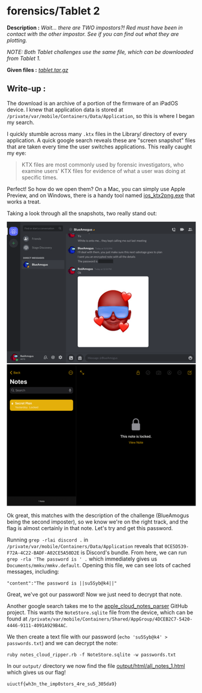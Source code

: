 # forensics/Tablet 2
**Description :** *Wait... there are TWO impostors?! Red must have been in contact with the other impostor. See if you can find out what they are plotting.*

*NOTE: Both Tablet challenges use the same file, which can be downloaded from Tablet 1.*

**Given files :** *[
tablet.tar.gz](https://drive.google.com/file/d/1KcRzBZRA1VbuyzR6fVaibLgJQ11dD737/view?usp=sharing)*

## Write-up :

The download is an archive of a portion of the firmware of an iPadOS device. I knew that application data is stored at `/private/var/mobile/Containers/Data/Application`, so this is where I began my search.

I quickly stumble across many `.ktx` files in the Library/ directory of every application. A quick google search reveals these are "screen snapshot" files that are taken every time the user switches applications. This really caught my eye:

> KTX files are most commonly used by forensic investigators, who examine users' KTX files for evidence of what a user was doing at specific times.

Perfect! So how do we open them? On a Mac, you can simply use Apple Preview, and on Windows, there is a handy tool named [ios_ktx2png.exe](https://github.com/ydkhatri/MacForensics/blob/master/IOS_KTX_TO_PNG/ios_ktx2png.exe) that works a treat.

Taking a look through all the snapshots, two really stand out:

![file](files/Discord.png)
![file](files/Notes.png)

Ok great, this matches with the description of the challenge (BlueAmogus being the second imposter), so we know we're on the right track, and the flag is almost certainly in that note. Let's try and get this password.

Running `grep -rlai discord .` in `/private/var/mobile/Containers/Data/Application` reveals that `0CE5D539-F72A-4C22-BADF-A02CE5A50D2E` is Discord's bundle. From here, we can run `grep -rla 'The password is ' .` which immediately gives us `Documents/mmkv/mmkv.default`. Opening this file, we can see lots of cached messages, including:

	"content":"The password is ||su5Syb@k4||"

Great, we've got our password! Now we just need to decrypt that note.

Another google search takes me to the [apple_cloud_notes_parser](https://github.com/threeplanetssoftware/apple_cloud_notes_parser) GitHub project. This wants the `NoteStore.sqlite` file from the device, which can be found at `/private/var/mobile/Containers/Shared/AppGroup/4DCEB2C7-5420-4446-9111-4091A929B4AC`.

We then create a text file with our password (`echo 'su5Syb@k4' > passwords.txt`) and we can decrypt the note:

	ruby notes_cloud_ripper.rb -f NoteStore.sqlite -w passwords.txt

In our `output/` directory we now find the file [output/html/all_notes_1.html](files/all_notes_1.html) which gives us our flag!

	uiuctf{wh3n_the_imp0stors_4re_su5_305da9}

